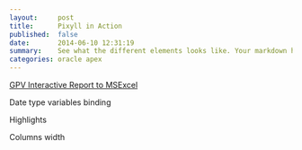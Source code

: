 ```yaml
---
layout:     post
title:      Pixyll in Action
published:  false
date:       2014-06-10 12:31:19
summary:    See what the different elements looks like. Your markdown has never looked better. I promise.
categories: oracle apex
---
```


[GPV Interactive Report to MSExcel](https://github.com/glebovpavel/IR_to_MSExcel)

Date type variables binding 

Highlights

Columns width 